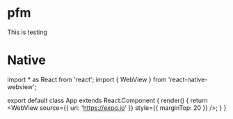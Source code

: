 # pfm
This is testing
# Native
import * as React from 'react';
import { WebView } from 'react-native-webview';

export default class App extends React.Component {
  render() {
    return <WebView source={{ uri: 'https://expo.io' }} style={{ marginTop: 20 }} />;
  }
}
